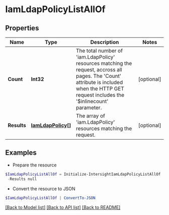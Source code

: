 # IamLdapPolicyListAllOf
## Properties

Name | Type | Description | Notes
------------ | ------------- | ------------- | -------------
**Count** | **Int32** | The total number of &#39;iam.LdapPolicy&#39; resources matching the request, accross all pages. The &#39;Count&#39; attribute is included when the HTTP GET request includes the &#39;$inlinecount&#39; parameter. | [optional] 
**Results** | [**IamLdapPolicy[]**](IamLdapPolicy.md) | The array of &#39;iam.LdapPolicy&#39; resources matching the request. | [optional] 

## Examples

- Prepare the resource
```powershell
$IamLdapPolicyListAllOf = Initialize-IntersightIamLdapPolicyListAllOf  -Count null `
 -Results null
```

- Convert the resource to JSON
```powershell
$IamLdapPolicyListAllOf | ConvertTo-JSON
```

[[Back to Model list]](../README.md#documentation-for-models) [[Back to API list]](../README.md#documentation-for-api-endpoints) [[Back to README]](../README.md)

